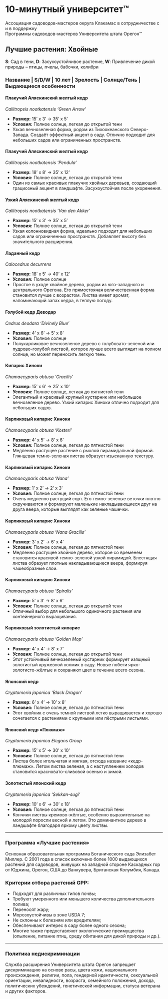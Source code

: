 # 10-минутный университет™  
Ассоциация садоводов-мастеров округа Клакамас в сотрудничестве с и в поддержку  
Программы садоводов-мастеров Университета штата Орегон™  

## Лучшие растения: Хвойные  
**S**: Сад в тени, **D**: Засухоустойчивое растение, **W**: Привлечение дикой природы – птицы, пчелы, бабочки, колибри  

### Название | S/D/W | 10 лет | Зрелость | Солнце/Тень | Выдающиеся особенности  

#### Плакучий Аляскинский желтый кедр  
*Callitropsis nootkatensis ‘Green Arrow’*  
- **Размер:** 15’ x 3’ → 35’ x 5’  
- **Условия:** Полное солнце, легкая до открытой тени  
- Узкая вечнозеленая форма, родом из Тихоокеанского Северо-Запада. Создаёт эффектный акцент в саду. Отлично подходит для небольших садов или ограниченных пространств.  

#### Плакучий Аляскинский желтый кедр  
*Callitropsis nootkatensis ‘Pendula’*  
- **Размер:** 18’ x 8’ → 35’ x 12’  
- **Условия:** Полное солнце, легкая до открытой тени  
- Один из самых красивых плакучих хвойных деревьев, создающий грациозный акцент в ландшафте. Засухоустойчив после укоренения.  

#### Узкий Аляскинский желтый кедр  
*Callitropsis nootkatensis ‘Van den Akker’*  
- **Размер:** 15’ x 3’ → 35’ x 5’  
- **Условия:** Полное солнце, легкая до открытой тени  
- Узкая колонновидная форма, идеально подходит для небольших садов или ограниченных пространств. Добавляет высоту без значительного расширения.  

#### Ладанный кедр  
*Calocedrus decurrens*  
- **Размер:** 18’ x 5’ → 40’ x 12’  
- **Условия:** Полное солнце  
- Простое в уходе хвойное дерево, родом из юго-западного и центрального Орегона. Его прямостоячая величественная форма становится лучше с возрастом. Листва имеет аромат, напоминающий запах кедра, в теплую погоду.  

#### Голубой кедр Деводар  
*Cedrus deodara ‘Divinely Blue’*  
- **Размер:** 4’ x 6’ → 5’ x 8’  
- **Условия:** Полное солнце  
- Полукарликовое вечнозеленое дерево с голубовато-зеленой или пудрово-голубой листвой, которое лучше всего выглядит на полном солнце, но может переносить легкую тень.  

#### Кипарис Хиноки  
*Chamaecyparis obtusa ‘Gracilis’*  
- **Размер:** 15’ x 6’ → 25’ x 10’  
- **Условия:** Полное солнце, легкая до пятнистой тени  
- Элегантный и красивый крупный кустарник или небольшое вечнозеленое дерево. Узкий кипарис Хиноки отлично подходит для небольших садов.  

#### Карликовый кипарис Хиноки  
*Chamaecyparis obtusa ‘Kosteri’*  
- **Размер:** 4’ x 5’ → 8’ x 6’  
- **Условия:** Полное солнце, легкая до пятнистой тени  
- Медленно растущее растение с рыхлой пирамидальной формой. Глянцевая темно-зеленая листва образует изысканную текстуру.  

#### Карликовый кипарис Хиноки  
*Chamaecyparis obtusa ‘Nana’*  
- **Размер:** 1’ x 2’ → 2’ x 3’  
- **Условия:** Полное солнце, легкая до пятнистой тени  
- Очень медленно растущий сорт. Его темно-зеленые веточки плотно скручиваются и формируют маленькие накладывающиеся друг на друга веера, которые выглядят как зеленые чашечки.  

#### Карликовый кипарис Хиноки  
*Chamaecyparis obtusa ‘Nana Gracilis’*  
- **Размер:** 3’ x 2’ → 6’ x 4’  
- **Условия:** Полное солнце, легкая до пятнистой тени  
- Медленно растущее хвойное дерево, которое со временем становится красивой темно-зеленой узкой пирамидой. Блестящая листва образует плотные накладывающиеся веера, формируя чашеобразные слои.  

#### Карликовый кипарис Хиноки  
*Chamaecyparis obtusa ‘Spiralis’*  
- **Размер:** 5’ x 3’ → 8’ x 6’  
- **Условия:** Полное солнце, легкая до открытой тени  
- Отличный выбор для небольшого одиночного растения или контейнерного выращивания.  

#### Карликовый золотистый кипарис  
*Chamaecyparis obtusa ‘Golden Mop’*  
- **Размер:** 4’ x 4’ → 8’ x 7’  
- **Условия:** Полное солнце, легкая до открытой тени  
- Этот устойчивый вечнозеленый кустарник формирует изящный золотистый кружевной холмик в саду. Новые побеги ярко-золотисто-жёлтые и сохраняют цвет в течение всего сезона.  

#### Японский кедр  
*Cryptomeria japonica ‘Black Dragon’*  
- **Размер:** 6’ x 4’ → 10’ x 8’  
- **Условия:** Полное солнце, легкая до пятнистой тени  
- Этот хвойник с очень темной листвой легко выращивается и хорошо сочетается с растениями с крупными или пёстрыми листьями.  

#### Японский кедр «Плюмаж»  
*Cryptomeria japonica Elegans Group*  
- **Размер:** 15’ x 5’ → 30’ x 10’  
- **Условия:** Полное солнце, легкая до пятнистой тени  
- Листва более игольчатая и мягкая, отсюда название «кедр-плюмаж». Летом листва зеленая, а с наступлением холодов становится красновато-сливовой осенью и зимой.  

#### Золотистый японский кедр  
*Cryptomeria japonica ‘Sekkan-sugi’*  
- **Размер:** 10’ x 6’ → 30’ x 18’  
- **Условия:** Полное солнце, легкая до пятнистой тени  
- Кончики листвы кремово-жёлтые, особенно выразительные на молодой поросли весной и летом. Это доминантное дерево в ландшафте благодаря яркому цвету листвы.  

---

### Программа «Лучшие растения»  
Основная образовательная программа Ботанического сада Элизабет Миллер. С 2001 года в список включено более 1000 выдающихся растений для садоводов, живущих на западной стороне Каскадных гор от Юджина, Орегон, США до Ванкувера, Британская Колумбия, Канада.  

### Критерии отбора растений GPP:  
- Подходят для различных типов почвы;  
- Требуют умеренного или меньшего количества дополнительного полива;  
- Переносят жару;  
- Морозоустойчивы в зоне USDA 7;  
- Не склонны к болезням или вредителям;  
- Обеспечивают интерес в саду более одного сезона;  
- Многие также предоставляют экологические преимущества (опыление, питание птиц, среду обитания для дикой природы и др.).  

---

### Политика недискриминации  
Служба расширения Университета штата Орегон запрещает дискриминацию на основе расы, цвета кожи, национального происхождения, религии, пола, гендерной идентичности, сексуальной ориентации, инвалидности, возраста, семейного положения, дохода, политических убеждений, генетической информации, статуса ветерана и других факторов.